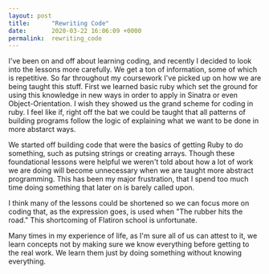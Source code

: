 ```yaml
---
layout: post
title:      "Rewriting Code"
date:       2020-03-22 16:06:09 +0000
permalink:  rewriting_code
---
```


I've been on and off about learning coding, and recently I decided to look into the lessons more carefully. We get a ton of information, some of which is repetitive. So far throughout my coursework I've picked up on how we are being taught this stuff. First we learned basic ruby which set the ground for using this knowledge in new ways in order to apply in Sinatra or even Object-Orientation. I wish they showed us the grand scheme for coding in ruby. I feel like if, right off the bat we could be taught that all patterns of building programs follow the logic of explaining what we want to be done in more abstarct ways.

We started off building code that were the basics of getting Ruby to do something, such as putsing strings or creating arrays. Though these foundational lessons were helpful we weren't told about how a lot of work we are doing will become unnecessary when we are taught more abstract programming. This has been my major frustration, that I spend too much time doing something that later on is barely called upon.

I think many of the lessons could be shortened so we can focus more on coding that, as the expression goes, is used when "The rubber hits the road." This shortcoming of Flatiron school is unfortunate. 

Many times in my experience of life, as I'm sure all of us can attest to it, we learn concepts not by making sure we know everything before getting to the real work. We learn them just by doing something without knowing everything.

